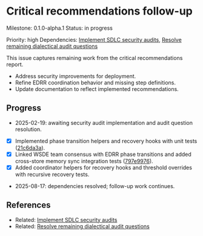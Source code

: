 # Critical recommendations follow-up
Milestone: 0.1.0-alpha.1
Status: in progress

Priority: high
Dependencies: [Implement SDLC security audits](archived/implement-sdlc-security-audits.md), [Resolve remaining dialectical audit questions](archived/Resolve-remaining-dialectical-audit-questions.md)

This issue captures remaining work from the critical recommendations report.

- Address security improvements for deployment.
- Refine EDRR coordination behavior and missing step definitions.
- Update documentation to reflect implemented recommendations.

## Progress
- 2025-02-19: awaiting security audit implementation and audit question resolution.
- [x] Implemented phase transition helpers and recovery hooks with unit tests ([21c6da3a](../commit/21c6da3a)).
- [x] Linked WSDE team consensus with EDRR phase transitions and added cross-store memory sync integration tests ([797e9976](../commit/797e9976)).
- [x] Added coordinator helpers for recovery hooks and threshold overrides with recursive recovery tests.
- 2025-08-17: dependencies resolved; follow-up work continues.

## References
- Related: [Implement SDLC security audits](archived/implement-sdlc-security-audits.md)
- Related: [Resolve remaining dialectical audit questions](archived/Resolve-remaining-dialectical-audit-questions.md)
